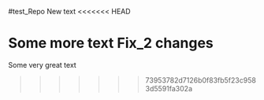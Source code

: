 #test_Repo
New text
<<<<<<< HEAD

Some more text
Fix_2 changes
=======
Some very great text
>>>>>>> 73953782d7126b0f83fb5f23c9583d5591fa302a
